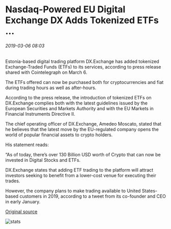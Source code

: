 # Nasdaq-Powered EU Digital Exchange DX Adds Tokenized ETFs ...

###### 2019-03-06 08:03

Estonia-based digital trading platform DX.Exchange has added tokenized Exchange-Traded Funds (ETFs) to its services, according to press release shared with Cointelegraph on March 6.

The ETFs offered can now be purchased both for cryptocurrencies and fiat during trading hours as well as after-hours.

According to the press release, the introduction of tokenized ETFs on DX.Exchange complies both with the latest guidelines issued by the European Securities and Markets Authority and with the EU Markets in Financial Instruments Directive II.

The chief operating officer of DX.Exchange, Amedeo Moscato, stated that he believes that the latest move by the EU-regulated company opens the world of popular financial assets to crypto holders.

His statement reads:

“As of today, there’s over 130 Billion USD worth of Crypto that can now be invested in Digital Stocks and ETFs.

DX.Exchange states that adding ETF trading to the platform will attract investors seeking to benefit from a lower-cost venue for executing their trades.

However, the company plans to make trading available to United States-based customers in 2019, according to a tweet from its co-founder and CEO in early January.

[Original source](https://cointelegraph.com/news/nasdaq-powered-eu-digital-exchange-dx-adds-tokenized-etfs)

![stats](https://c.statcounter.com/11760860/0/a89fa40b/1/ "stats")